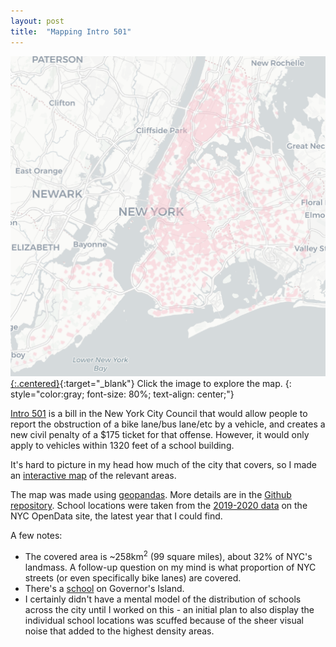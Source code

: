 ```yaml
---
layout: post
title:  "Mapping Intro 501"
---
```


[![Areas covered by Intro 501](/assets/images/Intro501.png){:.centered}](/Intro501){:target="_blank"}
Click the image to explore the map. 
{: style="color:gray; font-size: 80%; text-align: center;"}

[Intro 501](https://legistar.council.nyc.gov/LegislationDetail.aspx?ID=5669096&GUID=13B0175F-8FD2-4728-9734-2ACEB6D2DC5C&Options=Advanced&Search=) is a bill in the New York City Council that would allow people to report the obstruction of a bike lane/bus lane/etc by a vehicle, and creates a new civil penalty of a $175 ticket for that offense. However, it would only apply to vehicles within 1320 feet of a school building.

It's hard to picture in my head how much of the city that covers, so I made an [interactive map](/Intro501) of the relevant areas.

<!--more-->

The map was made using [geopandas](https://geopandas.org). More details are in the [Github repository](https://github.com/Sangheetha/Intro501). School locations were taken from the [2019-2020 data](https://data.cityofnewyork.us/Education/2019-2020-School-Locations/wg9x-4ke6) on the NYC OpenData site, the latest year that I could find.

A few notes:

* The covered area is ~258km<sup>2</sup> (99 square miles), about 32% of NYC's landmass. A follow-up question on my mind is what proportion of NYC streets (or even specifically bike lanes) are covered.  
* There's a [school](https://en.wikipedia.org/wiki/New_York_Harbor_School) on Governor's Island.
* I certainly didn't have a mental model of the distribution of schools across the city until I worked on this - an initial plan to also display the individual school locations was scuffed because of the sheer visual noise that added to the highest density areas.

